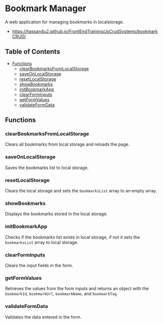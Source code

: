 # Bookmark Manager

A web application for managing bookmarks in localstorage.
  * https://hassan4u2.github.io/FrontEndTraining/JsCrudSystems/bookmarkCRUD/

## Table of Contents

- [Functions](#functions)
  - [clearBookmarksFromLocalStorage](#clearbookmarksfromlocalstorage)
  - [saveOnLocalStorage](#saveonlocalstorage)
  - [resetLocalStorage](#resetlocalstorage)
  - [showBookmarks](#showbookmarks)
  - [initBookmarkApp](#initbookmarkapp)
  - [clearFormInputs](#clearforminputs)
  - [getFormValues](#getformvalues)
  - [validateFormData](#validateformdata)

## Functions

### clearBookmarksFromLocalStorage

Clears all bookmarks from local storage and reloads the page.

### saveOnLocalStorage

Saves the bookmarks list to local storage.

### resetLocalStorage

Clears the local storage and sets the `bookmarksList` array to an empty array.

### showBookmarks

Displays the bookmarks stored in the local storage.

### initBookmarkApp

Checks if the bookmarks list exists in local storage, if not it sets the `bookmarksList` array to local storage.

### clearFormInputs

Clears the input fields in the form.

### getFormValues

Retrieves the values from the form inputs and returns an object with the `bookmarkId`, `bookmarkUrl`, `bookmarkName`, and `bookmarkTag`.

### validateFormData

Validates the data entered in the form.
